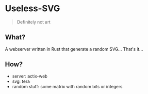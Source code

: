 # Useless-SVG

> Definitely not art

## What?
A webserver written in Rust that generate a random SVG... That's it...

## How?
- server: actix-web
- svg: tera
- random stuff: some matrix with random bits or integers
